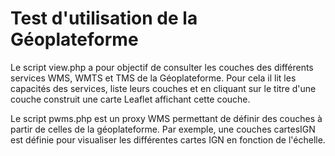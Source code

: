 # Test d'utilisation de la Géoplateforme
Le script view.php a pour objectif de consulter les couches des différents services WMS, WMTS et TMS de la Géoplateforme.
Pour cela il lit les capacités des services, liste leurs couches
et en cliquant sur le titre d'une couche construit une carte Leaflet affichant cette couche.

Le script pwms.php est un proxy WMS permettant de définir des couches à partir de celles de la géoplateforme.
Par exemple, une couches cartesIGN est définie pour visualiser les différentes cartes IGN en fonction de l'échelle.
